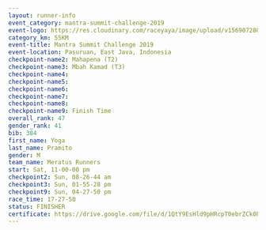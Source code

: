 ```yaml
---
layout: runner-info 
event_category: mantra-summit-challenge-2019 
event-logo: https://res.cloudinary.com/raceyaya/image/upload/v1569072809/logo/mantra-image_segrbx.jpg
category_km: 55KM 
event-title: Mantra Summit Challenge 2019 
event-location: Pasuruan, East Java, Indonesia 
checkpoint-name2: Mahapena (T2) 
checkpoint-name3: Mbah Kamad (T3) 
checkpoint-name4: 
checkpoint-name5: 
checkpoint-name6: 
checkpoint-name7: 
checkpoint-name8: 
checkpoint-name9: Finish Time
overall_rank: 47
gender_rank: 41
bib: 384
first_name: Yoga
last_name: Pramito
gender: M
team_name: Meratus Runners
start: Sat, 11-00-00 pm
checkpoint2: Sun, 08-26-44 am
checkpoint3: Sun, 01-55-28 pm
checkpoint9: Sun, 04-27-50 pm
race_time: 17-27-50
status: FINISHER
certificate: https://drive.google.com/file/d/1QtY9EsHld9pHRcpT0ebrZCk0P9dFODvq/view?usp=sharing
---
```

